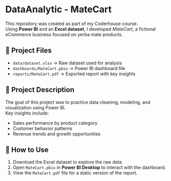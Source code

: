 # DataAnalytic - MateCart

This repository was created as part of my Coderhouse course.  
Using **Power BI** and an **Excel dataset**, I developed *MateCart*, a fictional eCommerce business focused on yerba mate products.  

## 📂 Project Files
- `data/dataset.xlsx` → Raw dataset used for analysis  
- `dashboards/MateCart.pbix` → Power BI dashboard file  
- `reports/MateCart.pdf` → Exported report with key insights  

## 🔎 Project Description
The goal of this project was to practice data cleaning, modeling, and visualization using Power BI.  
Key insights include:
- Sales performance by product category  
- Customer behavior patterns  
- Revenue trends and growth opportunities  

## 🚀 How to Use
1. Download the Excel dataset to explore the raw data.  
2. Open `MateCart.pbix` in **Power BI Desktop** to interact with the dashboard.  
3. View the `MateCart.pdf` file for a static version of the report.
